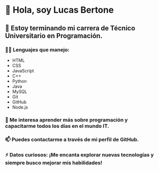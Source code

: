 # 👋 Hola, soy Lucas Bertone

## 🌱 Estoy terminando mi carrera de Técnico Universitario en Programación.

### 🧑‍💻 Lenguajes que manejo:
- HTML
- CSS
- JavaScript
- C++
- Python
- Java
- MySQL
- Git
- GitHub
- Node.js

### 👀 Me interesa aprender más sobre programación y capacitarme todos los días en el mundo IT.

### 📫 Puedes contactarme a través de mi perfil de GitHub.

### ⚡ Datos curiosos: ¡Me encanta explorar nuevas tecnologías y siempre busco mejorar mis habilidades!
